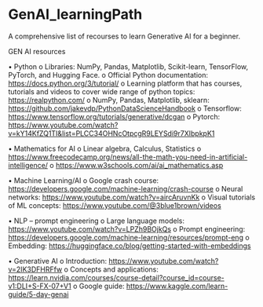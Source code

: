 # GenAI_learningPath
A comprehensive list of recourses to learn Generative AI for a beginner.

GEN AI resources

•	Python 
o	 Libraries: NumPy, Pandas, Matplotlib, Scikit-learn, TensorFlow, PyTorch, and Hugging Face.
o	Official Python documentation: https://docs.python.org/3/tutorial/
o	Learning platform that has courses, tutorials and videos to cover wide range of python topics: https://realpython.com/
o	NumPy, Pandas, Matplotlib, sklearn: https://github.com/jakevdp/PythonDataScienceHandbook
o	Tensorflow: https://www.tensorflow.org/tutorials/generative/dcgan
o	Pytorch: https://www.youtube.com/watch?v=kY14KfZQ1TI&list=PLCC34OHNcOtpcgR9LEYSdi9r7XIbpkpK1

•	Mathematics for AI
o	Linear algebra, Calculus, Statistics
o	https://www.freecodecamp.org/news/all-the-math-you-need-in-artificial-intelligence/
o	https://www.w3schools.com/ai/ai_mathematics.asp

•	Machine Learning/AI
o	Google crash course: https://developers.google.com/machine-learning/crash-course
o	Neural networks: https://www.youtube.com/watch?v=aircAruvnKk
o	Visual tutorials of ML concepts: https://www.youtube.com/@3blue1brown/videos


•	NLP – prompt engineering
o	Large language models: https://www.youtube.com/watch?v=LPZh9BOjkQs
o	Prompt engineering: https://developers.google.com/machine-learning/resources/prompt-eng
o	Embedding: https://huggingface.co/blog/getting-started-with-embeddings

•	Generative AI
o	Introduction: https://www.youtube.com/watch?v=2IK3DFHRFfw
o	Concepts and applications: https://learn.nvidia.com/courses/course-detail?course_id=course-v1:DLI+S-FX-07+V1
o	Google guide: https://www.kaggle.com/learn-guide/5-day-genai
